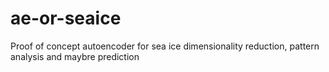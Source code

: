 # ae-or-seaice
Proof of concept autoencoder for sea ice dimensionality reduction, pattern analysis and maybre prediction
